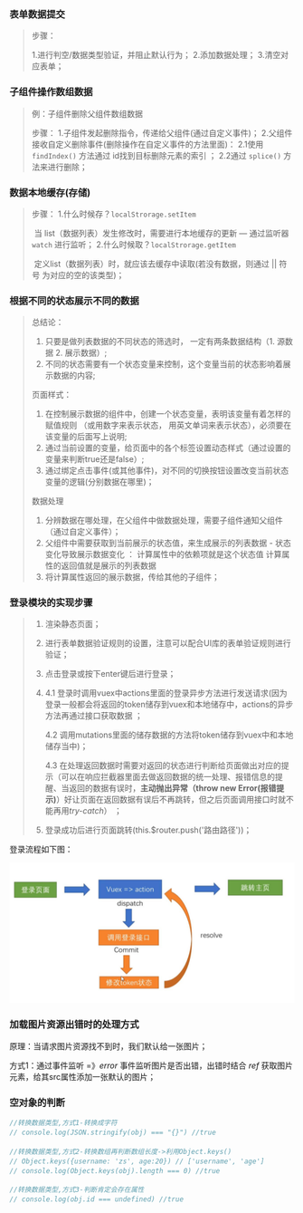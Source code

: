 ### 表单数据提交

> 步骤：
>
> 1.进行判空/数据类型验证，并阻止默认行为；
> 2.添加数据处理；
> 3.清空对应表单；

 	



### 子组件操作数组数据

> 例：子组件删除父组件数组数据
>
> 步骤：
>  1.子组件发起删除指令，传递给父组件(通过自定义事件)；
>  2.父组件接收自定义删除事件(删除操作在自定义事件的方法里面)：
>    2.1使用 `findIndex()` 方法通过 id找到目标删除元素的索引 ；
>    2.2通过 `splice()` 方法来进行删除；





### 数据本地缓存(存储)

> 步骤：
>  1.什么时候存？`localStrorage.setItem`
>
> ​		当 list（数据列表）发生修改时，需要进行本地缓存的更新 — 通过监听器 `watch` 进行监听；
> 2.什么时候取？`localStrorage.getItem`
>
> ​		 定义list（数据列表）时，就应该去缓存中读取(若没有数据，则通过 || 符号 为对应的空的该类型)；





### 根据不同的状态展示不同的数据

  > 总结论：
  >
  > 1. 只要是做列表数据的不同状态的筛选时， 一定有两条数据结构（1. 源数据 2. 展示数据）;
  > 2. 不同的状态需要有一个状态变量来控制，这个变量当前的状态影响着展示数据的内容;
  >
  > 页面样式：
  >
  > 1. 在控制展示数据的组件中，创建一个状态变量，表明该变量有着怎样的赋值规则 （或用数字来表示状态， 用英文单词来表示状态），必须要在该变量的后面写上说明;
  > 2. 通过当前设置的变量，给页面中的各个标签设置动态样式（通过设置的变量来判断true还是false）;
  > 3. 通过绑定点击事件(或其他事件)，对不同的切换按钮设置改变当前状态变量的逻辑(分别数据在哪里)；
  >
  > 数据处理
  >
  > 1. 分辨数据在哪处理，在父组件中做数据处理，需要子组件通知父组件（通过自定义事件）；
  > 2. 父组件中需要获取到当前展示的状态值，来生成展示的列表数据 - 状态变化导致展示数据变化 ：
  >      	      计算属性中的依赖项就是这个状态值
  >                     	      计算属性的返回值就是展示的列表数据
  > 3. 将计算属性返回的展示数据，传给其他的子组件；



### 登录模块的实现步骤

  > 1. 渲染静态页面；
  >
  > 2. 进行表单数据验证规则的设置，注意可以配合UI库的表单验证规则进行验证；
  >
  > 3. 点击登录或按下enter键后进行登录；
  >
  > 4. 4.1 登录时调用vuex中actions里面的登录异步方法进行发送请求(因为登录一般都会将返回的token储存到vuex和本地储存中，actions的异步方法再通过接口获取数据 ；
  >
  >    4.2 调用mutations里面的储存数据的方法将token储存到vuex中和本地储存当中)；
  >
  >    4.3 在处理返回数据时需要对返回的状态进行判断给页面做出对应的提示（可以在响应拦截器里面去做返回数据的统一处理、报错信息的提醒、当返回的数据有误时，**主动抛出异常（throw new Error(报错提示)**）好让页面在返回数据有误后不再跳转，但之后页面调用接口时就不能再用*try-catch*） ；
  >
  > 5.  登录成功后进行页面跳转(this.$router.push('路由路径'))；

登录流程如下图：

![](images/登录场景流程图.jpg)

### 加载图片资源出错时的处理方式

原理：当请求图片资源找不到时，我们默认给一张图片；

方式1：通过事件监听 =》*error* 事件监听图片是否出错，出错时结合 *ref* 获取图片元素，给其src属性添加一张默认的图片；



### 空对象的判断

```js
//转换数据类型,方式1-转换成字符
// console.log(JSON.stringify(obj) === "{}") //true

//转换数据类型,方式2-转换数组再判断数组长度->利用Object.keys()
// Object.keys({username: 'zs', age:20}) // ['username', 'age']
// console.log(Object.keys(obj).length === 0) //true

//转换数据类型,方式3-判断肯定会存在属性
// console.log(obj.id === undefined) //true
```



